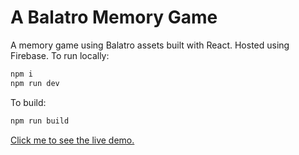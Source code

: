 # A Balatro Memory Game

A memory game using Balatro assets built with React. Hosted using Firebase. To run locally:

```bash
npm i
npm run dev
```

To build:
```bash
npm run build
```

[Click me to see the live demo.](https://memory-game-5ed50.web.app/)